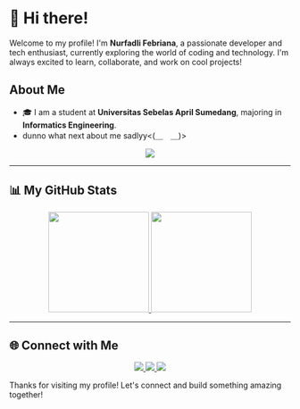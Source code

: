 # 👋 Hi there!

Welcome to my profile! I'm **Nurfadli Febriana**, a passionate developer and tech enthusiast, currently exploring the world of coding and technology. I'm always excited to learn, collaborate, and work on cool projects!

## About Me
- 🎓 I am a student at **Universitas Sebelas April Sumedang**, majoring in **Informatics Engineering**.
- dunno what next about me sadlyy<(＿　＿)>


<p align="center">
    <img src = "https://discord.c99.nl/widget/theme-1/595096919437475840.png">
</p>


---

## 📊 My GitHub Stats


<p align="center">
<a href="https://github.com/fbrynnafdli">
  <img height="180em" src="https://github-readme-stats-eight-theta.vercel.app/api?username=fbrynnafdli&show_icons=true&theme=tokyonight&include_all_commits=true&count_private=true"/>
  <img height="180em" src="https://github-readme-stats-eight-theta.vercel.app/api/top-langs/?username=fbrynnafdli&layout=compact&langs_count=8&theme=tokyonight"/>
</a>
</p>


---

## 🌐 Connect with Me

<p align="center">
  <a href="https://www.facebook.com/Nurfadlifbrynna">
    <img src="https://img.shields.io/badge/-Nurfadli Febryna-3b5998?style=flat&logo=Facebook&logoColor=white"/>
  </a>
  <a href="https://www.instagram.com/fbrynnafdli">
    <img src="https://img.shields.io/badge/-fbrynnafdli-E4405F?style=flat&logo=Instagram&logoColor=white"/>
  </a>
  <a href="https://www.linkedin.com/in/nurfadli">
    <img src="https://img.shields.io/badge/-Nurfadli Febriana-0077B5?style=flat&logo=Linkedin&logoColor=white"/>
  </a>
</p>

Thanks for visiting my profile! Let's connect and build something amazing together!
